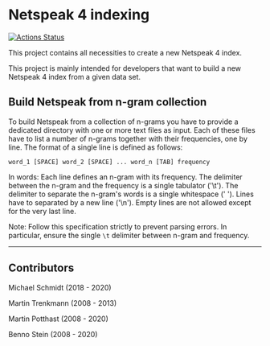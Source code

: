 # Netspeak 4 indexing

[![Actions Status](https://github.com/netspeak/netspeak4-indexing/workflows/Java%20CI%20with%20Gradle/badge.svg)](https://github.com/netspeak/netspeak4-indexing/actions)

This project contains all necessities to create a new Netspeak 4 index.

This project is mainly intended for developers that want to build a new Netspeak 4 index from a given data set.


## Build Netspeak from n-gram collection

To build Netspeak from a collection of n-grams you have to provide a dedicated
directory with one or more text files as input. Each of these files have to
list a number of n-grams together with their frequencies, one by line. The
format of a single line is defined as follows:

```
word_1 [SPACE] word_2 [SPACE] ... word_n [TAB] frequency
```

In words: Each line defines an n-gram with its frequency. The delimiter between
the n-gram and the frequency is a single tabulator ('\t'). The delimiter to
separate the n-gram's words is a single whitespace (' '). Lines have to separated
by a new line ('\n'). Empty lines are not allowed except for the very last line.

Note: Follow this specification strictly to prevent parsing errors. In
particular, ensure the single `\t` delimiter between n-gram and frequency.


---

## Contributors

Michael Schmidt (2018 - 2020)

Martin Trenkmann (2008 - 2013)

Martin Potthast (2008 - 2020)

Benno Stein (2008 - 2020)
